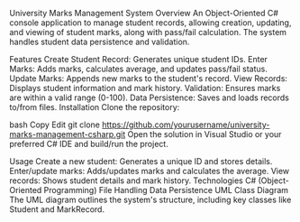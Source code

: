 University Marks Management System
Overview
An Object-Oriented C# console application to manage student records, allowing creation, updating, and viewing of student marks, along with pass/fail calculation. The system handles student data persistence and validation.

Features
Create Student Record: Generates unique student IDs.
Enter Marks: Adds marks, calculates average, and updates pass/fail status.
Update Marks: Appends new marks to the student's record.
View Records: Displays student information and mark history.
Validation: Ensures marks are within a valid range (0-100).
Data Persistence: Saves and loads records to/from files.
Installation
Clone the repository:

bash
Copy
Edit
git clone https://github.com/yourusername/university-marks-management-csharp.git
Open the solution in Visual Studio or your preferred C# IDE and build/run the project.

Usage
Create a new student: Generates a unique ID and stores details.
Enter/update marks: Adds/updates marks and calculates the average.
View records: Shows student details and mark history.
Technologies
C# (Object-Oriented Programming)
File Handling
Data Persistence
UML Class Diagram
The UML diagram outlines the system's structure, including key classes like Student and MarkRecord.
